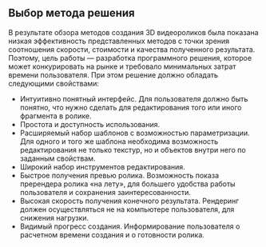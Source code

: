 ## Выбор метода решения
В результате обзора методов создания 3D видеороликов была показана низкая эффективность представленных методов с точки зрения соотношения скорости, стоимости и качества полученного результата. 
Поэтому, цель работы — разработка программного решения, которое может конкурировать на рынке и требовало минимальных затрат времени пользователя.
При этом решение должно обладать следующими свойствами:
* Интуитивно понятный интерфейс. Для пользователя должно быть понятно, что нужно сделать для редактирования того или иного фрагмента в ролике.
* Простота и доступность использования. 
* Расширяемый набор шаблонов с возможностью параметризации. Для одного и того же шаблона необходима возможность редактирования не только текстур, но и объектов внутри него по заданным свойствам.
* Широкий набор инструментов редактирования. 
* Быстрое получения превью ролика. Возможность показа пререндера ролика «на лету», для большего удобства работы пользователя и сохранения заинтересованности.
* Высокая скорость получения конечного результата. Рендеринг должен осуществляться не на компьютере пользователя, для снижения нагрузки.  
* Видимый прогресс создания. Информирование пользователя о расчетном времени создания и о готовности ролика.

